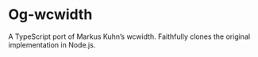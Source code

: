 # Og-wcwidth
A TypeScript port of Markus Kuhn’s wcwidth. Faithfully clones the original implementation in Node.js.
